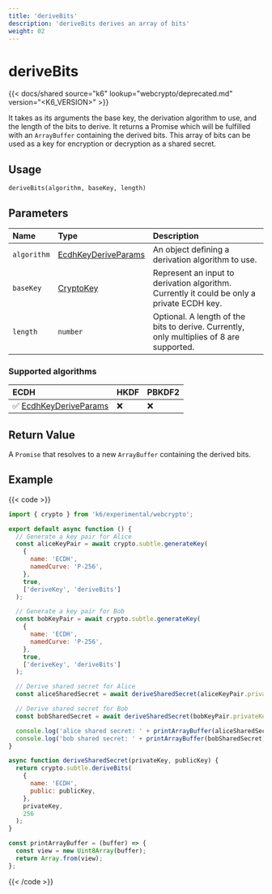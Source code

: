 ```yaml
---
title: 'deriveBits'
description: 'deriveBits derives an array of bits'
weight: 02
---
```


# deriveBits

{{< docs/shared source="k6" lookup="webcrypto/deprecated.md" version="<K6_VERSION>" >}}

It takes as its arguments the base key, the derivation algorithm to use, and the length of the bits to derive. It returns a Promise which will be fulfilled with an `ArrayBuffer` containing the derived bits. This array of bits can be used as a key for encryption or decryption as a shared secret.

## Usage

```
deriveBits(algorithm, baseKey, length)
```

## Parameters

| Name        | Type                                                                                                                          | Description                                                                                |
| :---------- | :---------------------------------------------------------------------------------------------------------------------------- | :----------------------------------------------------------------------------------------- |
| `algorithm` | [EcdhKeyDeriveParams](https://grafana.com/docs/k6/<K6_VERSION>/javascript-api/k6-experimental/webcrypto/ecdhkeyderiveparams/) | An object defining a derivation algorithm to use.                                          |
| `baseKey`   | [CryptoKey](https://grafana.com/docs/k6/<K6_VERSION>/javascript-api/k6-experimental/webcrypto/cryptokey)                      | Represent an input to derivation algorithm. Currently it could be only a private ECDH key. |
| `length`    | `number`                                                                                                                      | Optional. A length of the bits to derive. Currently, only multiplies of 8 are supported.   |

### Supported algorithms

| ECDH                                                                                                                             | HKDF | PBKDF2 |
| :------------------------------------------------------------------------------------------------------------------------------- | :--- | :----- |
| ✅ [EcdhKeyDeriveParams](https://grafana.com/docs/k6/<K6_VERSION>/javascript-api/k6-experimental/webcrypto/ecdhkeyderiveparams/) | ❌   | ❌     |

## Return Value

A `Promise` that resolves to a new `ArrayBuffer` containing the derived bits.

## Example

{{< code >}}

```javascript
import { crypto } from 'k6/experimental/webcrypto';

export default async function () {
  // Generate a key pair for Alice
  const aliceKeyPair = await crypto.subtle.generateKey(
    {
      name: 'ECDH',
      namedCurve: 'P-256',
    },
    true,
    ['deriveKey', 'deriveBits']
  );

  // Generate a key pair for Bob
  const bobKeyPair = await crypto.subtle.generateKey(
    {
      name: 'ECDH',
      namedCurve: 'P-256',
    },
    true,
    ['deriveKey', 'deriveBits']
  );

  // Derive shared secret for Alice
  const aliceSharedSecret = await deriveSharedSecret(aliceKeyPair.privateKey, bobKeyPair.publicKey);

  // Derive shared secret for Bob
  const bobSharedSecret = await deriveSharedSecret(bobKeyPair.privateKey, aliceKeyPair.publicKey);

  console.log('alice shared secret: ' + printArrayBuffer(aliceSharedSecret));
  console.log('bob shared secret: ' + printArrayBuffer(bobSharedSecret));
}

async function deriveSharedSecret(privateKey, publicKey) {
  return crypto.subtle.deriveBits(
    {
      name: 'ECDH',
      public: publicKey,
    },
    privateKey,
    256
  );
}

const printArrayBuffer = (buffer) => {
  const view = new Uint8Array(buffer);
  return Array.from(view);
};
```

{{< /code >}}
